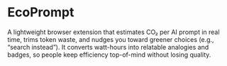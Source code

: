 # EcoPrompt
A lightweight browser extension that estimates CO₂ per AI prompt in real time, trims token waste, and nudges you toward greener choices (e.g., “search instead”). It converts watt-hours into relatable analogies and badges, so people keep efficiency top-of-mind without losing quality.
